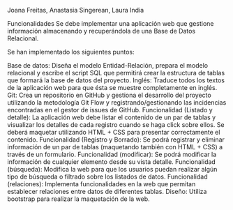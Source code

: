 Joana Freitas, Anastasia Singerean, Laura India

Funcionalidades
Se debe implementar una aplicación web que gestione información almacenando y recuperándola de una Base de Datos Relacional.

Se han implementado los siguientes puntos:

Base de datos: Diseña el modelo Entidad-Relación, prepara el modelo relacional y escribe el script SQL que permitirá crear la estructura de tablas que formará la base de datos del proyecto.
Inglés: Traduce todos los textos de la aplicación web para que ésta se muestre completamente en inglés.
Git: Crea un repositorio en GitHub y gestiona el desarrollo del proyecto utilizando la metodología Git Flow y registrando/gestionando las incidencias encontradas en el gestor de issues de GitHub.
Funcionalidad (Listado y detalle): La aplicación web debe listar el contenido de un par de tablas y visualizar los detalles de cada registro cuando se haga click sobre ellos. Se deberá maquetar utilizando HTML + CSS para presentar correctamente el contenido.
Funcionalidad (Registro y Borrado): Se podrá registrar y eliminar información de un par de tablas (maquetando también con HTML + CSS) a través de un formulario.
Funcionalidad (modificar): Se podrá modificar la información de cualquier elemento desde su vista detalle.
Funcionalidad (búsqueda): Modifica la web para que los usuarios puedan realizar algún tipo de búsqueda o filtrado sobre los listados de datos.
Funcionalidad (relaciones): Implementa funcionalidades en la web que permitan establecer relaciones entre datos de diferentes tablas.
Diseño: Utiliza bootstrap para realizar la maquetación de la web.
